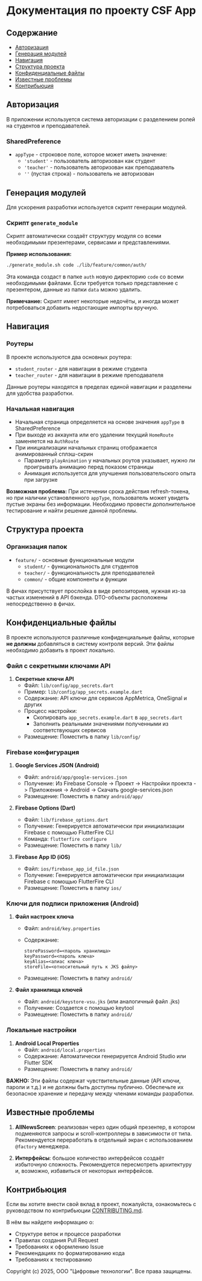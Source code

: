 # Документация по проекту CSF App

## Содержание

- [Авторизация](#авторизация)
- [Генерация модулей](#генерация-модулей)
- [Навигация](#навигация)
- [Структура проекта](#структура-проекта)
- [Конфиденциальные файлы](#конфиденциальные-файлы)
- [Известные проблемы](#известные-проблемы)
- [Контрибьюция](#контрибьюция)

## Авторизация

В приложении используется система авторизации с разделением ролей на студентов и преподавателей.

### SharedPreference

- `appType` - строковое поле, которое может иметь значение:
  - `'student'` - пользователь авторизован как студент
  - `'teacher'` - пользователь авторизован как преподаватель
  - `''` (пустая строка) - пользователь не авторизован

## Генерация модулей

Для ускорения разработки используется скрипт генерации модулей.

### Скрипт `generate_module`

Скрипт автоматически создаёт структуру модуля со всеми необходимыми презентерами, сервисами и представлениями.

**Пример использования:**

```bash
./generate_module.sh code ./lib/feature/common/auth/
```

Эта команда создаст в папке `auth` новую директорию `code` со всеми необходимыми файлами. Если требуется только представление с презентером, данные из папки `data` можно удалить.

**Примечание:** Скрипт имеет некоторые недочёты, и иногда может потребоваться добавить недостающие импорты вручную.

## Навигация

### Роутеры

В проекте используются два основных роутера:

- `student_router` - для навигации в режиме студента
- `teacher_router` - для навигации в режиме преподавателя

Данные роутеры находятся в пределах единой навигации и разделены для удобства разработки.

### Начальная навигация

- Начальная страница определяется на основе значения `appType` в SharedPreference
- При выходе из аккаунта или его удалении текущий `HomeRoute` заменяется на `AuthRoute`
- При инициализации начальных страниц отображается анимированный сплэш-скрин
  - Параметр `playAnimation` у начальных роутов указывает, нужно ли проигрывать анимацию перед показом страницы
  - Анимация используется для улучшения пользовательского опыта при загрузке

**Возможная проблема:** При истечении срока действия refresh-токена, но при наличии установленного `appType`, пользователь может увидеть пустые экраны без информации. Необходимо провести дополнительное тестирование и найти решение данной проблемы.

## Структура проекта

### Организация папок

- `feature/` - основные функциональные модули
  - `student/` - функциональность для студентов
  - `teacher/` - функциональность для преподавателей
  - `common/` - общие компоненты и функции

В фичах присутствует прослойка в виде репозиториев, нужная из-за частых изменений в API бэкенда. DTO-объекты расположены непосредственно в фичах.

## Конфиденциальные файлы

В проекте используются различные конфиденциальные файлы, которые **не должны** добавляться в систему контроля версий. Эти файлы необходимо добавить в проект локально.

### Файл с секретными ключами API

1. **Секретные ключи API**
   - Файл: `lib/config/app_secrets.dart`
   - Пример: `lib/config/app_secrets.example.dart`
   - Содержание: API ключи для сервисов AppMetrica, OneSignal и других
   - Процесс настройки:
     - Скопировать `app_secrets.example.dart` в `app_secrets.dart`
     - Заполнить реальными значениями полученными из соответствующих сервисов
   - Размещение: Поместить в папку `lib/config/`

### Firebase конфигурация

1. **Google Services JSON (Android)**
   - Файл: `android/app/google-services.json`
   - Получение: Из Firebase Console -> Проект -> Настройки проекта -> Приложения -> Android -> Скачать google-services.json
   - Размещение: Поместить в папку `android/app/`

2. **Firebase Options (Dart)**
   - Файл: `lib/firebase_options.dart`
   - Получение: Генерируется автоматически при инициализации Firebase с помощью FlutterFire CLI
   - Команда: `flutterfire configure`
   - Размещение: Поместить в папку `lib/`

3. **Firebase App ID (iOS)**
   - Файл: `ios/firebase_app_id_file.json`
   - Получение: Генерируется автоматически при инициализации Firebase с помощью FlutterFire CLI
   - Размещение: Поместить в папку `ios/`

### Ключи для подписи приложения (Android)

1. **Файл настроек ключа**
   - Файл: `android/key.properties`
   - Содержание:

     ```
     storePassword=<пароль хранилища>
     keyPassword=<пароль ключа>
     keyAlias=<алиас ключа>
     storeFile=<относительный путь к JKS файлу>
     ```

   - Размещение: Поместить в папку `android/`

2. **Файл хранилища ключей**
   - Файл: `android/keystore-vsu.jks` (или аналогичный файл .jks)
   - Получение: Создается с помощью keytool
   - Размещение: Поместить в папку `android/`

### Локальные настройки

1. **Android Local Properties**
   - Файл: `android/local.properties`
   - Содержание: Автоматически генерируется Android Studio или Flutter SDK
   - Размещение: Поместить в папку `android/`

**ВАЖНО:** Эти файлы содержат чувствительные данные (API ключи, пароли и т.д.) и не должны быть доступны публично. Обеспечьте их безопасное хранение и передачу между членами команды разработки.

## Известные проблемы

1. **AllNewsScreen**: реализован через один общий презентер, в котором подменяются запросы и scroll-контроллеры в зависимости от типа. Рекомендуется переработать в отдельный экран с использованием `@factory` менеджера.

2. **Интерфейсы**: большое количество интерфейсов создаёт избыточную сложность. Рекомендуется пересмотреть архитектуру и, возможно, избавиться от некоторых интерфейсов.

## Контрибьюция

Если вы хотите внести свой вклад в проект, пожалуйста, ознакомьтесь с руководством по контрибьюции [CONTRIBUTING.md](CONTRIBUTING.md).

В нём вы найдете информацию о:

- Структуре веток и процессе разработки
- Правилах создания Pull Request
- Требованиях к оформлению Issue
- Рекомендациях по форматированию кода
- Требованиях к тестированию

Copyright (c) 2025, ООО "Цифровые технологии". Все права защищены.
